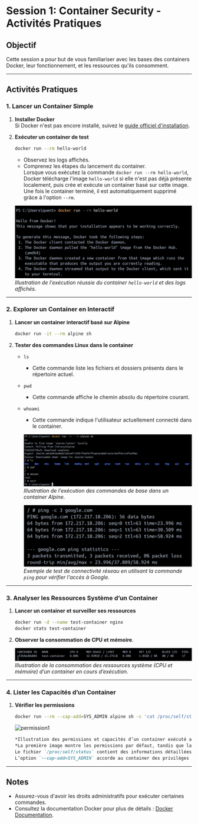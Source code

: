 # Session 1: Container Security - Activités Pratiques

## Objectif
Cette session a pour but de vous familiariser avec les bases des containers Docker, leur fonctionnement, et les ressources qu'ils consomment.

---

## Activités Pratiques

### 1. Lancer un Container Simple
1. **Installer Docker**  
    Si Docker n'est pas encore installé, suivez le [guide officiel d'installation](https://docs.docker.com/get-docker/).

2. **Exécuter un container de test**  
    ```bash
    docker run --rm hello-world
    ```
    - Observez les logs affichés.
    - Comprenez les étapes du lancement du container.  
      Lorsque vous exécutez la commande `docker run --rm hello-world`, Docker télécharge l'image `hello-world` si elle n'est pas déjà présente localement, puis crée et exécute un container basé sur cette image. Une fois le container terminé, il est automatiquement supprimé grâce à l'option `--rm`.

    ![hello-world](images/session1/hello-word.png)  
    *Illustration de l'exécution réussie du container `hello-world` et des logs affichés.*

---

### 2. Explorer un Container en Interactif
1. **Lancer un container interactif basé sur Alpine**  
    ```bash
    docker run -it --rm alpine sh
    ```
2. **Tester des commandes Linux dans le container**  
    - `ls`  
        - Cette commande liste les fichiers et dossiers présents dans le répertoire actuel.

    - `pwd`  
        - Cette commande affiche le chemin absolu du répertoire courant.

    - `whoami`  
        - Cette commande indique l'utilisateur actuellement connecté dans le container.

        ![alpine-start](images/session1/alpine-start.png)  
        *Illustration de l'exécution des commandes de base dans un container Alpine.*

        ![Ping google](images/session1/ping-google.png)  
        *Exemple de test de connectivité réseau en utilisant la commande `ping` pour vérifier l'accès à Google.*

---

### 3. Analyser les Ressources Système d’un Container
1. **Lancer un container et surveiller ses ressources**  
    ```bash
    docker run -d --name test-container nginx
    docker stats test-container
    ```
2. **Observer la consommation de CPU et mémoire**.

    ![CPU-stats](images/session1/CPU-stats.png)  
    *Illustration de la consommation des ressources système (CPU et mémoire) d’un container en cours d’exécution.*

---

### 4. Lister les Capacités d’un Container
1. **Vérifier les permissions**  
    ```bash
    docker run --rm --cap-add=SYS_ADMIN alpine sh -c 'cat /proc/self/status'
    ```
    ![permission1](permission1.png)
    ```markdown
    *Illustration des permissions et capacités d’un container exécuté avec l’option `--cap-add=SYS_ADMIN`.*  
    *La première image montre les permissions par défaut, tandis que la seconde illustre les permissions étendues obtenues grâce à cette option.*  
    Le fichier `/proc/self/status` contient des informations détaillées sur le processus en cours d'exécution.  
    L’option `--cap-add=SYS_ADMIN` accorde au container des privilèges supplémentaires, permettant d'effectuer des actions normalement restreintes.
    ```

---

## Notes
- Assurez-vous d'avoir les droits administratifs pour exécuter certaines commandes.
- Consultez la documentation Docker pour plus de détails : [Docker Documentation](https://docs.docker.com/).
